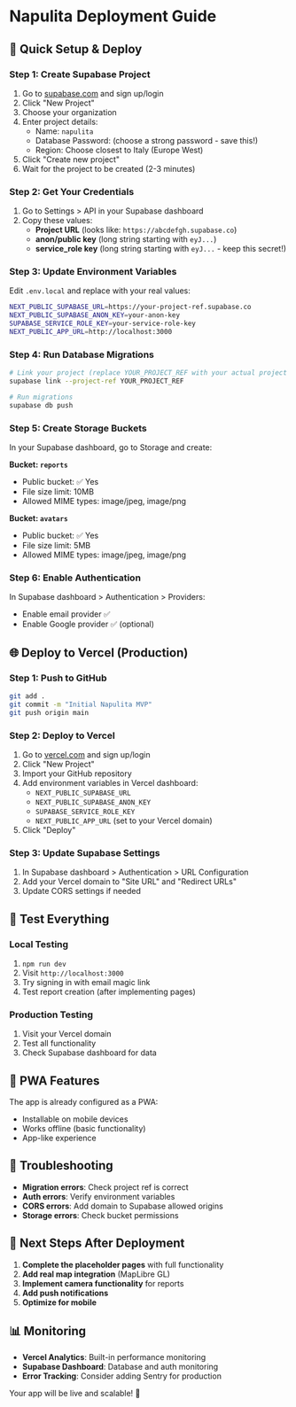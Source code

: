 # Napulita Deployment Guide

## 🚀 Quick Setup & Deploy

### Step 1: Create Supabase Project
1. Go to [supabase.com](https://supabase.com) and sign up/login
2. Click "New Project"
3. Choose your organization
4. Enter project details:
   - Name: `napulita`
   - Database Password: (choose a strong password - save this!)
   - Region: Choose closest to Italy (Europe West)
5. Click "Create new project"
6. Wait for the project to be created (2-3 minutes)

### Step 2: Get Your Credentials
1. Go to Settings > API in your Supabase dashboard
2. Copy these values:
   - **Project URL** (looks like: `https://abcdefgh.supabase.co`)
   - **anon/public key** (long string starting with `eyJ...`)
   - **service_role key** (long string starting with `eyJ...` - keep this secret!)

### Step 3: Update Environment Variables
Edit `.env.local` and replace with your real values:

```bash
NEXT_PUBLIC_SUPABASE_URL=https://your-project-ref.supabase.co
NEXT_PUBLIC_SUPABASE_ANON_KEY=your-anon-key
SUPABASE_SERVICE_ROLE_KEY=your-service-role-key
NEXT_PUBLIC_APP_URL=http://localhost:3000
```

### Step 4: Run Database Migrations
```bash
# Link your project (replace YOUR_PROJECT_REF with your actual project ref)
supabase link --project-ref YOUR_PROJECT_REF

# Run migrations
supabase db push
```

### Step 5: Create Storage Buckets
In your Supabase dashboard, go to Storage and create:

**Bucket: `reports`**
- Public bucket: ✅ Yes
- File size limit: 10MB
- Allowed MIME types: image/jpeg, image/png

**Bucket: `avatars`**
- Public bucket: ✅ Yes
- File size limit: 5MB
- Allowed MIME types: image/jpeg, image/png

### Step 6: Enable Authentication
In Supabase dashboard > Authentication > Providers:
- Enable email provider ✅
- Enable Google provider ✅ (optional)

## 🌐 Deploy to Vercel (Production)

### Step 1: Push to GitHub
```bash
git add .
git commit -m "Initial Napulita MVP"
git push origin main
```

### Step 2: Deploy to Vercel
1. Go to [vercel.com](https://vercel.com) and sign up/login
2. Click "New Project"
3. Import your GitHub repository
4. Add environment variables in Vercel dashboard:
   - `NEXT_PUBLIC_SUPABASE_URL`
   - `NEXT_PUBLIC_SUPABASE_ANON_KEY`
   - `SUPABASE_SERVICE_ROLE_KEY`
   - `NEXT_PUBLIC_APP_URL` (set to your Vercel domain)
5. Click "Deploy"

### Step 3: Update Supabase Settings
1. In Supabase dashboard > Authentication > URL Configuration
2. Add your Vercel domain to "Site URL" and "Redirect URLs"
3. Update CORS settings if needed

## 🧪 Test Everything

### Local Testing
1. `npm run dev`
2. Visit `http://localhost:3000`
3. Try signing in with email magic link
4. Test report creation (after implementing pages)

### Production Testing
1. Visit your Vercel domain
2. Test all functionality
3. Check Supabase dashboard for data

## 📱 PWA Features

The app is already configured as a PWA:
- Installable on mobile devices
- Works offline (basic functionality)
- App-like experience

## 🔧 Troubleshooting

- **Migration errors**: Check project ref is correct
- **Auth errors**: Verify environment variables
- **CORS errors**: Add domain to Supabase allowed origins
- **Storage errors**: Check bucket permissions

## 🎯 Next Steps After Deployment

1. **Complete the placeholder pages** with full functionality
2. **Add real map integration** (MapLibre GL)
3. **Implement camera functionality** for reports
4. **Add push notifications**
5. **Optimize for mobile**

## 📊 Monitoring

- **Vercel Analytics**: Built-in performance monitoring
- **Supabase Dashboard**: Database and auth monitoring
- **Error Tracking**: Consider adding Sentry for production

Your app will be live and scalable! 🚀
